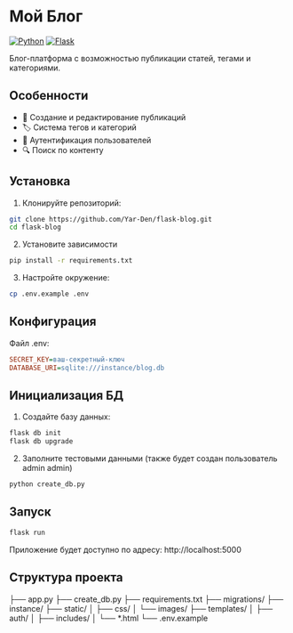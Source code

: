 # Мой Блог

[![Python](https://img.shields.io/badge/Python-3.10%2B-blue)](https://python.org)
[![Flask](https://img.shields.io/badge/Flask-2.3%2B-green)](https://flask.palletsprojects.com)

Блог-платформа с возможностью публикации статей, тегами и категориями.

## Особенности

- 📝 Создание и редактирование публикаций
- 🏷️ Система тегов и категорий
- 🔐 Аутентификация пользователей
- 🔍 Поиск по контенту

## Установка

1. Клонируйте репозиторий:
```bash
git clone https://github.com/Yar-Den/flask-blog.git
cd flask-blog
```
2. Установите зависимости
```bash
pip install -r requirements.txt
```
3. Настройте окружение:
```bash
cp .env.example .env
```

## Конфигурация
Файл .env:
```ini
SECRET_KEY=ваш-секретный-ключ
DATABASE_URI=sqlite:///instance/blog.db
```

## Инициализация БД
1. Создайте базу данных:
```bash
flask db init
flask db upgrade
```
2. Заполните тестовыми данными (также будет создан пользователь admin admin)
```bash
python create_db.py
```

## Запуск
```bash
flask run
```
Приложение будет доступно по адресу: http://localhost:5000

## Структура проекта
├── app.py
├── create_db.py
├── requirements.txt
├── migrations/
├── instance/
├── static/
│   ├── css/
│   └── images/
├── templates/
│   ├── auth/
│   ├── includes/
│   └── *.html
└── .env.example
